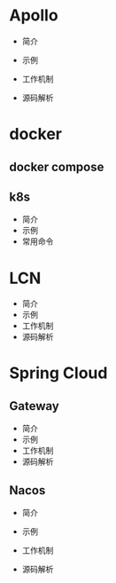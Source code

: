 # Apollo

* 简介

* 示例

* 工作机制
* 源码解析

# docker

## docker compose

## k8s

* 简介
* 示例
* 常用命令

# LCN

* 简介
* 示例
* 工作机制
* 源码解析

# Spring Cloud

## Gateway

* 简介
* 示例
* 工作机制
* 源码解析

## Nacos

* 简介

* 示例
* 工作机制
* 源码解析







